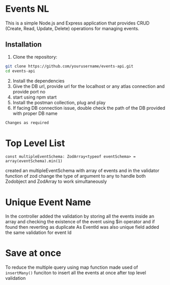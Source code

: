 # Events NL

This is a simple Node.js and Express application that provides CRUD (Create, Read, Update, Delete) operations for managing events.

## Installation

1. Clone the repository:

```bash
git clone https://github.com/yourusername/events-api.git
cd events-api
```

2. Install the dependencies
3. Give the DB url, provide url for the localhost or any atlas connection and provide port no
4. start using npm start
5. Install the postman collection, plug and play
6. If facing DB connection issue, double check the path of the DB provided with proper DB name

```bash
Changes as required
```

# Top Level List

```
const multipleEventSchema: ZodArray<typeof eventSchema> = array(eventSchema).min(1)
```

created an multipleEventSchema with array of events and in the validator function of zod change the type of argument to any to handle both Zodobject and ZodArray to work simultaneously

# Unique Event Name

In the controller added the validation by storing all the events inside an array and checking the existence of the event using $in operator and if found then reverting as duplicate
As EventId was also unique field added the same validation for event Id

# Save at once

To reduce the multiple query using map function
made used of `insertMany()` funciton to insert all the events at once after top level validation
